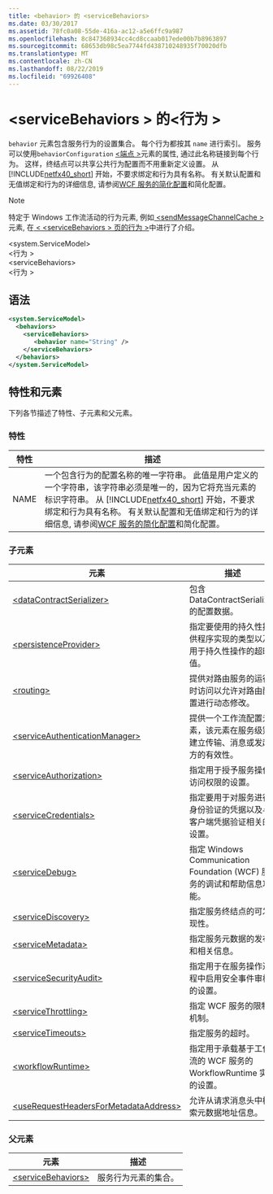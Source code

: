 ```yaml
---
title: <behavior> 的 <serviceBehaviors>
ms.date: 03/30/2017
ms.assetid: 78fc0a08-55de-416a-ac12-a5e6ffc9a987
ms.openlocfilehash: 8c847368934cc4cd8ccaab017ede00b7b8963897
ms.sourcegitcommit: 68653db98c5ea7744fd438710248935f70020dfb
ms.translationtype: MT
ms.contentlocale: zh-CN
ms.lasthandoff: 08/22/2019
ms.locfileid: "69926408"
---
```

# <a name="behavior-of-servicebehaviors"></a>\<serviceBehaviors > 的\<行为 >
`behavior` 元素包含服务行为的设置集合。 每个行为都按其 `name` 进行索引。 服务可以使用`behaviorConfiguration` [ \<端点 >](endpoint-element.md)元素的属性, 通过此名称链接到每个行为。 这样，终结点可以共享公共行为配置而不用重新定义设置。 从 [!INCLUDE[netfx40_short](../../../../../includes/netfx40-short-md.md)] 开始，不要求绑定和行为具有名称。 有关默认配置和无值绑定和行为的详细信息, 请参阅[WCF 服务的](../../../wcf/samples/simplified-configuration-for-wcf-services.md)[简化配置](../../../wcf/simplified-configuration.md)和简化配置。  
  
> [!NOTE]
> 特定于 Windows 工作流活动的行为元素, 例如[ \<sendMessageChannelCache >](../windows-workflow-foundation/sendmessagechannelcache.md)元素, 在[ \< \<serviceBehaviors > 页的行为 >](../windows-workflow-foundation/behavior-of-servicebehaviors-of-workflow.md)中进行了介绍。  
  
 \<system.ServiceModel>  
\<行为 >  
\<serviceBehaviors>  
\<行为 >  
  
## <a name="syntax"></a>语法  
  
```xml  
<system.ServiceModel>
  <behaviors>
    <serviceBehaviors>
       <behavior name="String" />
    </serviceBehaviors>
  </behaviors>
</system.ServiceModel>
```  
  
## <a name="attributes-and-elements"></a>特性和元素  
 下列各节描述了特性、子元素和父元素。  
  
### <a name="attributes"></a>特性  
  
|特性|描述|  
|---------------|-----------------|  
|NAME|一个包含行为的配置名称的唯一字符串。 此值是用户定义的一个字符串，该字符串必须是唯一的，因为它将充当元素的标识字符串。 从 [!INCLUDE[netfx40_short](../../../../../includes/netfx40-short-md.md)] 开始，不要求绑定和行为具有名称。 有关默认配置和无值绑定和行为的详细信息, 请参阅[WCF 服务的](../../../wcf/samples/simplified-configuration-for-wcf-services.md)[简化配置](../../../wcf/simplified-configuration.md)和简化配置。|  
  
### <a name="child-elements"></a>子元素  
  
|元素|描述|  
|-------------|-----------------|  
|[\<dataContractSerializer>](datacontractserializer-element.md)|包含 DataContractSerializer 的配置数据。|  
|[\<persistenceProvider>](persistenceprovider.md)|指定要使用的持久性提供程序实现的类型以及用于持久性操作的超时值。|  
|[\<routing>](routing-of-servicebehavior.md)|提供对路由服务的运行时访问以允许对路由配置进行动态修改。|  
|[\<serviceAuthenticationManager>](serviceauthenticationmanager.md)|提供一个工作流配置元素，该元素在服务级别建立传输、消息或发起方的有效性。|  
|[\<serviceAuthorization>](serviceauthorization-element.md)|指定用于授予服务操作访问权限的设置。|  
|[\<serviceCredentials>](servicecredentials.md)|指定要用于对服务进行身份验证的凭据以及与客户端凭据验证相关的设置。|  
|[\<serviceDebug>](servicedebug.md)|指定 Windows Communication Foundation (WCF) 服务的调试和帮助信息功能。|  
|[\<serviceDiscovery>](servicediscovery.md)|指定服务终结点的可发现性。|  
|[\<serviceMetadata>](servicemetadata.md)|指定服务元数据的发布和相关信息。|  
|[\<serviceSecurityAudit>](servicesecurityaudit.md)|指定用于在服务操作过程中启用安全事件审核的设置。|  
|[\<serviceThrottling>](servicethrottling.md)|指定 WCF 服务的限制机制。|  
|[\<serviceTimeouts>](servicetimeouts.md)|指定服务的超时。|  
|[\<workflowRuntime>](workflowruntime.md)|指定用于承载基于工作流的 WCF 服务的 WorkflowRuntime 实例的设置。|  
|[\<useRequestHeadersForMetadataAddress>](userequestheadersformetadataaddress.md)|允许从请求消息头中检索元数据地址信息。|  
  
### <a name="parent-elements"></a>父元素  
  
|元素|描述|  
|-------------|-----------------|  
|[\<serviceBehaviors>](servicebehaviors.md)|服务行为元素的集合。|
